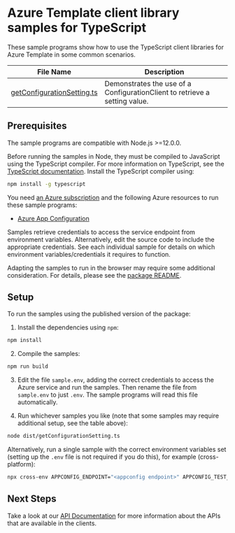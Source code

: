 # Azure Template client library samples for TypeScript

These sample programs show how to use the TypeScript client libraries for Azure Template in some common scenarios.

| **File Name**                                         | **Description**                                                            |
| ----------------------------------------------------- | -------------------------------------------------------------------------- |
| [getConfigurationSetting.ts][getconfigurationsetting] | Demonstrates the use of a ConfigurationClient to retrieve a setting value. |

## Prerequisites

The sample programs are compatible with Node.js >=12.0.0.

Before running the samples in Node, they must be compiled to JavaScript using the TypeScript compiler. For more information on TypeScript, see the [TypeScript documentation][typescript]. Install the TypeScript compiler using:

```bash
npm install -g typescript
```

You need [an Azure subscription][freesub] and the following Azure resources to run these sample programs:

- [Azure App Configuration][createinstance_azureappconfiguration]

Samples retrieve credentials to access the service endpoint from environment variables. Alternatively, edit the source code to include the appropriate credentials. See each individual sample for details on which environment variables/credentials it requires to function.

Adapting the samples to run in the browser may require some additional consideration. For details, please see the [package README][package].

## Setup

To run the samples using the published version of the package:

1. Install the dependencies using `npm`:

```bash
npm install
```

2. Compile the samples:

```bash
npm run build
```

3. Edit the file `sample.env`, adding the correct credentials to access the Azure service and run the samples. Then rename the file from `sample.env` to just `.env`. The sample programs will read this file automatically.

4. Run whichever samples you like (note that some samples may require additional setup, see the table above):

```bash
node dist/getConfigurationSetting.ts
```

Alternatively, run a single sample with the correct environment variables set (setting up the `.env` file is not required if you do this), for example (cross-platform):

```bash
npx cross-env APPCONFIG_ENDPOINT="<appconfig endpoint>" APPCONFIG_TEST_SETTING_KEY="<appconfig test setting key>" node dist/getConfigurationSetting.js
```

## Next Steps

Take a look at our [API Documentation][apiref] for more information about the APIs that are available in the clients.

[getconfigurationsetting]: https://github.com/Azure/azure-sdk-for-js/blob/main/sdk/template/template/samples/v1/typescript/src/getConfigurationSetting.ts
[apiref]: https://docs.microsoft.com/javascript/api/
[freesub]: https://azure.microsoft.com/free/
[createinstance_azureappconfiguration]: https://docs.microsoft.com/azure/azure-app-configuration/
[package]: https://github.com/Azure/azure-sdk-for-js/tree/main/sdk/template/template/README.md
[typescript]: https://www.typescriptlang.org/docs/home.html
